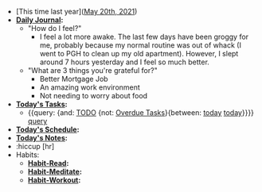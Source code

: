 - [This time last year]([May 20th, 2021](<May 20th, 2021.md>))
- **[Daily Journal](<Daily Journal.md>):**
    - "How do I feel?"
        - I feel a lot more awake. The last few days have been groggy for me, probably because my normal routine was out of whack (I went to PGH to clean up my old apartment). However, I slept around 7 hours yesterday and I feel so much better.
    - "What are 3 things you're grateful for?"
        - Better Mortgage Job
        - An amazing work environment
        - Not needing to worry about food
- **[Today's Tasks](<Today's Tasks.md>):**
    - {{query: {and: [TODO](<TODO.md>) {not: [Overdue Tasks](<Overdue Tasks.md>)}{between: [today](<today.md>) [today](<today.md>)}}}} [query](<query.md>)
- **[Today's Schedule](<Today's Schedule.md>):**
- **[Today's Notes](<Today's Notes.md>):**
- :hiccup [hr]
- Habits:
    - **[Habit-Read](<Habit-Read.md>):**
    - **[Habit-Meditate](<Habit-Meditate.md>):**
    - **[Habit-Workout](<Habit-Workout.md>):**
